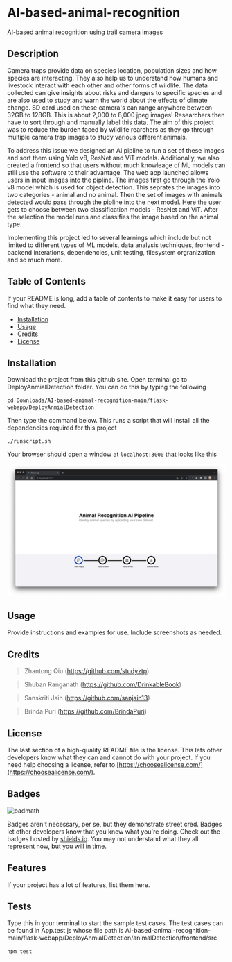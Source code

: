 # AI-based-animal-recognition
AI-based animal recognition using trail camera images

## Description
Camera traps provide data on species location, population sizes and how species are interacting. They also help us to understand how humans and livestock interact with each other and other forms of wildlife. The data collected can give insights about risks and dangers to specific species and are also used to study and warn the world about the effects of climate change. SD card used on these camera's can range anywhere between 32GB to 128GB. This is about 2,000 to 8,000 jpeg images! Researchers then have to sort through and manually label this data. The aim of this project was to reduce the burden faced by  wildlife rearchers as they go through multiple camera trap images to study various different animals. 

To address this issue we designed an AI pipline to run a set of these images and sort them using Yolo v8, ResNet and ViT models. Additionally, we also created a frontend so that users without much knowleage of ML models can still use the software to their advantage. The web app launched allows users in input images into the pipline. The images first go through the Yolo v8 model which is used for object detection. This seprates the images into two categories -  animal and no animal. Then the set of images with animals detected would pass through the pipline into the next model. Here the user gets to choose between two classification models - ResNet and ViT. After the selection the model runs and classifies the image based on the animal type.

Implementing this project led to several learnings which include but not limited to different types of ML models, data analysis techniques, frontend - backend interations, dependencies, unit testing, filesystem orgranization and so much more.

## Table of Contents

If your README is long, add a table of contents to make it easy for users to find what they need.

- [Installation](#installation)
- [Usage](#usage)
- [Credits](#credits)
- [License](#license)

## Installation

Download the project from this github site. Open terminal go to DeployAnmialDetection folder. You can do this by typing the following

```console
cd Downloads/AI-based-animal-recognition-main/flask-webapp/DeployAnmialDetection
```

Then type the command below. This runs a script that will install all the dependencies required for this project

```console
./runscript.sh
```
Your browser should open a window at `localhost:3000` that looks like this

![image](../../assets/images/image.png)


## Usage

Provide instructions and examples for use. Include screenshots as needed.

## Credits
> Zhantong Qiu (https://github.com/studyztp)

> Shuban Ranganath (https://github.com/DrinkableBook)

> Sanskriti Jain (https://github.com/sanjain13)

> Brinda Puri (https://github.com/BrindaPuri)


## License

The last section of a high-quality README file is the license. This lets other developers know what they can and cannot do with your project. If you need help choosing a license, refer to [https://choosealicense.com/](https://choosealicense.com/).

## Badges

![badmath](https://img.shields.io/github/languages/top/lernantino/badmath)

Badges aren't necessary, per se, but they demonstrate street cred. Badges let other developers know that you know what you're doing. Check out the badges hosted by [shields.io](https://shields.io/). You may not understand what they all represent now, but you will in time.

## Features

If your project has a lot of features, list them here.

## Tests

Type this in your terminal to start the sample test cases. The test cases can be found in App.test.js whose file path is AI-based-animal-recognition-main/flask-webapp/DeployAnmialDetection/animalDetection/frontend/src

```console
npm test
```
